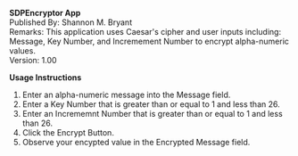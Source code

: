 **SDPEncryptor App**<br/>
Published By: Shannon M. Bryant<br/>
Remarks: This application uses Caesar's cipher and user inputs including: Message, Key Number, and Incremement Number to encrypt alpha-numeric values.</br> 
Version: 1.00

**Usage Instructions**
1) Enter an alpha-numeric message into the Message field.
2) Enter a Key Number that is greater than or equal to 1 and less than 26.
3) Enter an Incrememnt Number that is greater than or equal to 1 and less than 26.
4) Click the Encrypt Button.
5) Observe your encypted value in the Encrypted Message field.


